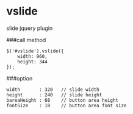 vslide
====

slide jquery plugin

###call method

    $('#vslide').vslide({
        width: 960,
        height: 344
    });
    
###option

    width       : 320   // slide width
    height      : 240   // slide height
    bareaHeight : 68    // button area height
    fontSize    : 18    // button area font size